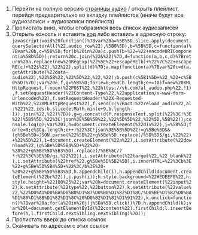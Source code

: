 1. Перейти на полную версию [страницы аудио](https://vk.com/audios "Открыть") / открыть плейлист, перейдя предварительно во вкладку плейлистов (иначе будут все аудиозаписи + аудиозаписи плейлиста)
2. Пролистать вниз, чтобы отобразился весь список аудиозаписей
3. Открыть консоль и вставить [код](https://raw.githubusercontent.com/Vftdan/vftdan.github.io/master/proj/vkdownmusic/script.js "Открыть страницу с кодом") либо вставить в адресную строку:
`javascript:void%20function()%7Bvar%20a=%5B%5D.slice.apply(document.querySelectorAll(%22.audio_row%22),%5B0%5D),b=%5B%5D,c=function(a)%7Bvar%20b,c=%5B%5D;for(b%20in%20a)c.push(b+%22=%22+encodeURIComponent(a%5Bb%5D));return%20c.join(%22&%22)%7D,d=function(a,b,c,d)%7Breturn%20a.replace(new%20RegExp(%22%5E%22+escapeRE(b)+%22%7C%22+escapeRE(c)+%22$%22),%22%22).split(d)%7D;a.map(function(a)%7Bvar%20c=d(a.getAttribute(%22data-audio%22),%22%5B%22,%22%5D%22,%22,%22);b.push(c%5B1%5D+%22_%22+c%5B0%5D)%7D);var%20e,f,g=%5B%5D;for(e=0;e%3Cb.length;e+=10)f=new%20XMLHttpRequest,f.open(%22POST%22,%22https://vk.com/al_audio.php%22,!1),f.setRequestHeader(%22Content-Type%22,%22application/x-www-form-urlencoded%22),f.setRequestHeader(%22X-Requested-With%22,%22XMLHttpRequest%22),f.send(c(%7Bact:%22reload_audio%22,al:%221%22,ids:b.slice(e,Math.min(e+9,b.length-1)).join(%22,%22)%7D)),g=g.concat(d(f.responseText.split(%22%3C!%3E%22)%5B5%5D,%22%3C!json%3E%5B%5B%22,%22%5D%5D%22,%22%5D,%5B%22));console.log(g);var%20i,h=document.createElement(%22div%22),j=%5B%5D;for(e=0;e%3Cg.length;e++)%22%3C!json%3E%5B%5D%22!=g%5Be%5D&&(g%5Be%5D=JSON.parse(%22%5B%22+g%5Be%5D.replace(/%5D%5D$/gi,%22%22)+%22%5D%22),i=document.createElement(%22a%22),i.setAttribute(%22download%22,(g%5Be%5D%5B4%5D+%22%20-%20%22+g%5Be%5D%5B3%5D).replace(/%5B%5C/?*:%22%3C%3E%5D/gi,%22%22)),i.setAttribute(%22target%22,%22_blank%22),i.setAttribute(%22href%22,g%5Be%5D%5B2%5D),i.innerHTML=%22%3Cb%3E%22+g%5Be%5D%5B4%5D+%22%3C/b%3E%20-%20%22+g%5Be%5D%5B3%5D,h.appendChild(i),h.appendChild(document.createElement(%22br%22)),j.push(i));h.style.background=%22#EDEEF0%22,h.style.height=%22100%25%22;var%20k=document.createElement(%22input%22);k.setAttribute(%22type%22,%22button%22),k.setAttribute(%22value%22,%22%D0%A1%D0%BA%D0%B0%D1%87%D0%B0%D1%82%D1%8C/%D0%BE%D1%82%D0%BA%D1%80%D1%8B%D1%82%D1%8C%20%D0%B2%D1%81%D1%91%22),k.onclick=function()%7Bvar%20a;for(a%20in%20j)j%5Ba%5D.click()%7D,h.appendChild(k);var%20l=document.getElementById(%22content%22).firstChild;l.insertBefore(h,l.firstChild.nextSibling.nextSibling)%7D();`
4. Пролистать вверх до списка ссылок
5. Скачивать по адресам с этих ссылок
